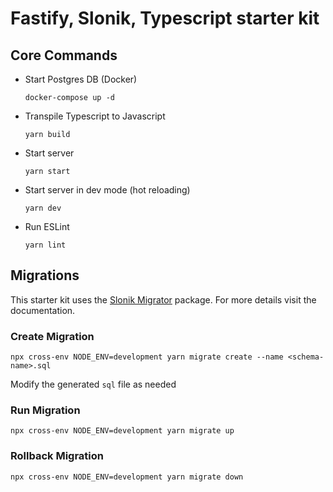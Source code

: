 # Fastify, Slonik, Typescript starter kit

## Core Commands
- Start Postgres DB (Docker)
    ```
    docker-compose up -d
    ```
- Transpile Typescript to Javascript
    ```
    yarn build
    ```
- Start server
    ```
    yarn start
    ```
- Start server in dev mode (hot reloading)
    ```
    yarn dev
    ```
- Run ESLint
    ```
    yarn lint
    ```

## Migrations

This starter kit uses the [Slonik Migrator](https://www.npmjs.com/package/@slonik/migrator) package. For more details visit the documentation.

### Create Migration
```
npx cross-env NODE_ENV=development yarn migrate create --name <schema-name>.sql
```

Modify the generated `sql` file as needed

### Run Migration
```
npx cross-env NODE_ENV=development yarn migrate up
```

### Rollback Migration
```
npx cross-env NODE_ENV=development yarn migrate down
```
